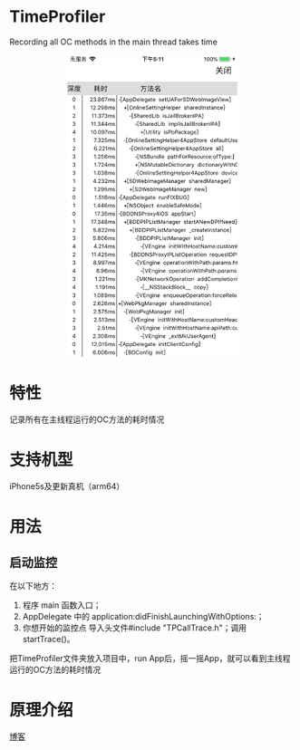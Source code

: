# TimeProfiler
Recording all OC methods in the main thread takes time


<div align="center"><img width="300" height="533.6" src="TimeProfiler.png"></div>

# 特性
记录所有在主线程运行的OC方法的耗时情况


# 支持机型
iPhone5s及更新真机（arm64）

# 用法
## 启动监控
在以下地方：
1. 程序 main 函数入口；
2. AppDelegate 中的 application:didFinishLaunchingWithOptions:；
3. 你想开始的监控点
导入头文件#include "TPCallTrace.h"；调用startTrace()。

把TimeProfiler文件夹放入项目中，run App后，摇一摇App，就可以看到主线程运行的OC方法的耗时情况

# 原理介绍
[博客](https://wukaikai.tech/2019/06/27/%E7%9B%91%E6%8E%A7%E6%89%80%E6%9C%89%E7%9A%84OC%E6%96%B9%E6%B3%95%E8%80%97%E6%97%B6/)


